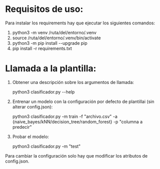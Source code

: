 # Requisitos de uso:
Para instalar los requirements hay que ejecutar los siguientes comandos:

1. python3 -m venv /ruta/del/entorno/.venv
2. source /ruta/del/entorno/.venv/bin/activate
3. python3 -m pip install --upgrade pip
4. pip install -r requirements.txt

# Llamada a la plantilla:
1. Obtener una descripción sobre los argumentos de llamada:

    python3 clasificador.py --help 
2. Entrenar un modelo con la configuración por defecto de plantillai (sin alterar config.json):

    python3 clasificador.py -m train -f "archivo.csv" -a {naive_bayes/kNN/decision_tree/random_forest} -p "columna a predecir"
3. Probar el modelo:
   
    python3 clasificador.py -m "test"


Para cambiar la configuración solo hay que modificar los atributos de config.json.

